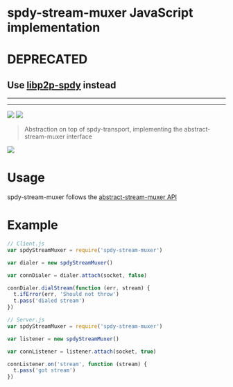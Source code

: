 spdy-stream-muxer JavaScript implementation
==========================================

# **DEPRECATED**

## Use [libp2p-spdy](https://github.com/diasdavid/js-libp2p-spdy) instead



--------------------------------------------------------------
--------------------------------------------------------------

[![](https://img.shields.io/badge/made%20by-Protocol%20Labs-blue.svg?style=flat-square)](http://ipn.io) [![](https://img.shields.io/badge/freenode-%23ipfs-blue.svg?style=flat-square)](http://webchat.freenode.net/?channels=%23ipfs)

> Abstraction on top of spdy-transport, implementing the abstract-stream-muxer interface

[![](https://github.com/diasdavid/abstract-stream-muxer/blob/master/img/badge.png)](https://github.com/diasdavid/abstract-stream-muxer)

# Usage

spdy-stream-muxer follows the [abstract-stream-muxer API](https://github.com/diasdavid/abstract-stream-muxer#api)

# Example

```JavaScript
// Client.js
var spdyStreamMuxer = require('spdy-stream-muxer')

var dialer = new spdyStreamMuxer()

var connDialer = dialer.attach(socket, false)

connDialer.dialStream(function (err, stream) {
  t.ifError(err, 'Should not throw')
  t.pass('dialed stream')
})
```

```JavaScript
// Server.js
var spdyStreamMuxer = require('spdy-stream-muxer')

var listener = new spdyStreamMuxer()

var connListener = listener.attach(socket, true)

connListener.on('stream', function (stream) {
  t.pass('got stream')
})
```
